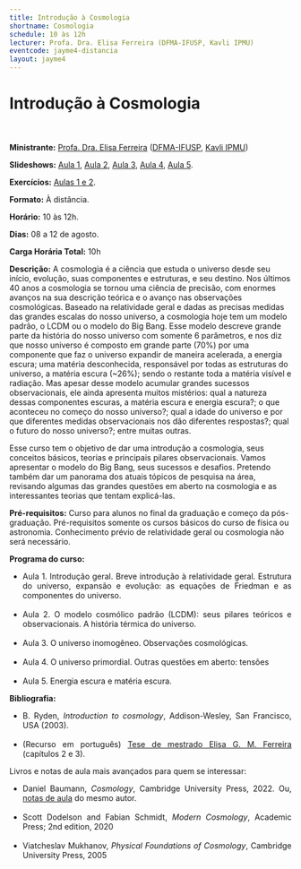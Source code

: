 ```yaml
---
title: Introdução à Cosmologia
shortname: Cosmologia
schedule: 10 às 12h
lecturer: Profa. Dra. Elisa Ferreira (DFMA-IFUSP, Kavli IPMU)
eventcode: jayme4-distancia
layout: jayme4
---
```

# Introdução à Cosmologia <br><br>

**Ministrante:** [Profa. Dra. Elisa Ferreira](https://www.elisagmferreira.com/) ([DFMA-IFUSP](http://portal.if.usp.br/fma/pt-br/in%C3%ADcio-departamento-de-f%C3%ADsica-matem%C3%A1tica), [Kavli IPMU](https://kavlifoundation.org/institutes/kavli-institute-for-the-physics-and-mathematics-of-the-universe))

**Slideshows:** [Aula 1](https://drive.google.com/file/d/1L0PXORRb8Xjzj7bZU7ACOeYX76UFSNX2/view), [Aula 2](https://lambdadps.github.io/jayme/2022/pdf/Cosmo2022Aula2.pdf), [Aula 3](https://drive.google.com/file/d/1pGdeCpScTV0BnRMUSTzHosabf6qs6rxA/view?usp=sharing), [Aula 4](https://drive.google.com/file/d/127jVWwGz_Ai_fHDUl4i3_alGriq02W55/view?usp=sharing), [Aula 5](https://drive.google.com/file/d/1-nsAbnIabIBEPXKzYcb3M1XAa-KZXkwj/view?usp=sharing).

**Exercícios:** [Aulas 1 e 2](https://lambdadps.github.io/jayme/2022/pdf/Cosmo2022ExerciciosAula1.pdf).

**Formato:** À distância.

**Horário:** 10 às 12h.

**Dias:** 08 a 12 de agosto.

**Carga Horária Total:** 10h

**Descrição:** A cosmologia é a ciência que estuda o universo desde seu início, evolução, suas
componentes e estruturas, e seu destino. Nos últimos 40 anos a cosmologia se tornou uma
ciência de precisão, com enormes avanços na sua descrição teórica e o avanço nas
observações cosmológicas. Baseado na relatividade geral e dadas as precisas medidas das
grandes escalas do nosso universo, a cosmologia hoje tem um modelo padrão, o LCDM ou o
modelo do Big Bang. Esse modelo descreve grande parte da história do nosso universo com
somente 6 parâmetros, e nos diz que nosso universo é composto em grande parte (70%) por
uma componente que faz o universo expandir de maneira acelerada, a energia escura; uma
matéria desconhecida, responsável por todas as estruturas do universo, a matéria escura
(~26%); sendo o restante toda a matéria visível e radiação. Mas apesar desse modelo
acumular grandes sucessos observacionais, ele ainda apresenta muitos mistérios: qual a
natureza dessas componentes escuras, a matéria escura e energia escura?; o que aconteceu
no começo do nosso universo?; qual a idade do universo e por que diferentes medidas
observacionais nos dão diferentes respostas?; qual o futuro do nosso universo?; entre muitas
outras.

Esse curso tem o objetivo de dar uma introdução a cosmologia, seus conceitos básicos, teorias
e principais pilares observacionais. Vamos apresentar o modelo do Big Bang, seus sucessos e
desafios. Pretendo também dar um panorama dos atuais tópicos de pesquisa na área,
revisando algumas das grandes questões em aberto na cosmologia e as interessantes teorias
que tentam explicá-las.

**Pré-requisitos:** Curso para alunos no final da graduação e começo da pós-graduação. Pré-requisitos somente os cursos básicos do curso de física ou astronomia. Conhecimento prévio de relatividade geral ou cosmologia não será necessário.

**Programa do curso:** 

<div style="text-align: justify">
 <ul>
  <li>Aula 1. Introdução geral. Breve introdução à relatividade geral. Estrutura do universo, expansão
e evolução: as equações de Friedman e as componentes do universo.</li> <br>
  <li>Aula 2. O modelo cosmólico padrão (LCDM): seus pilares teóricos e observacionais. A história
térmica do universo.</li> <br>
  <li>Aula 3. O universo inomogêneo. Observações cosmológicas. </li> <br>
  <li>Aula 4. O universo primordial. Outras questões em aberto: tensões </li> <br>
  <li>Aula 5. Energia escura e matéria escura. </li>
 </ul>
</div>

**Bibliografia:**

<div style="text-align: justify">
 <ul>
  <li> B. Ryden, <i>Introduction to cosmology</i>, Addison-Wesley, San Francisco, USA (2003). </li> <br>
   <li>(Recurso em português) <a href="https://teses.usp.br/teses/disponiveis/43/43134/tde-10012010-215917/publico/Dissertacao_Elisa_Ferreira.pdf">Tese de mestrado Elisa G. M. Ferreira</a> (capítulos 2 e 3).</li>
 </ul>
</div>

Livros e notas de aula mais avançados para quem se interessar:

<div style="text-align: justify">
 <ul>
  <li> Daniel Baumann, <i>Cosmology</i>, Cambridge University Press, 2022. 
    Ou, <a href="http://cosmology.amsterdam/education/cosmology/">notas de aula</a> do mesmo autor.</li> <br>
  <li>Scott Dodelson and Fabian Schmidt, <i>Modern Cosmology</i>, Academic Press; 2nd
edition, 2020</li> <br>
   <li>Viatcheslav Mukhanov, <i>Physical Foundations of Cosmology</i>, Cambridge University Press, 2005</li>
 </ul>
</div>
